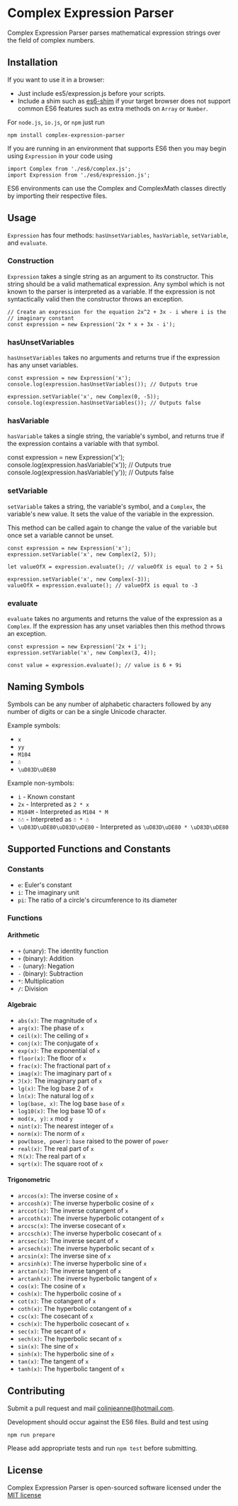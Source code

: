 # Complex Expression Parser

Complex Expression Parser parses mathematical expression strings over the field
of complex numbers.

## Installation

If you want to use it in a browser:

* Just include es5/expression.js before your scripts.
* Include a shim such as [es6-shim](https://github.com/paulmillr/es6-shim/) if
your target browser does not support common ES6 features such as extra methods
on `Array` or `Number`.

For `node.js`, `io.js`, or `npm` just run

    npm install complex-expression-parser

If you are running in an environment that supports ES6 then you may begin using
`Expression` in your code using

    import Complex from './es6/complex.js';
    import Expression from './es6/expression.js';

ES6 environments can use the Complex and ComplexMath classes directly by
importing their respective files.

## Usage

`Expression` has four methods: `hasUnsetVariables`, `hasVariable`,
`setVariable`, and `evaluate`.

### Construction

`Expression` takes a single string as an argument to its constructor. This
string should be a valid mathematical expression. Any symbol which is not known
to the parser is interpreted as a variable. If the expression is not
syntactically valid then the constructor throws an exception.

    // Create an expression for the equation 2x^2 + 3x - i where i is the
    // imaginary constant
    const expression = new Expression('2x * x + 3x - i');

### hasUnsetVariables

`hasUnsetVariables` takes no arguments and returns true if the expression has
any unset variables.

    const expression = new Expression('x');
    console.log(expression.hasUnsetVariables()); // Outputs true

    expression.setVariable('x', new Complex(0, -5));
    console.log(expression.hasUnsetVariables()); // Outputs false

### hasVariable

`hasVariable` takes a single string, the variable's symbol, and returns true if
the expression contains a variable with that symbol.

   const expression = new Expression('x');
   console.log(expression.hasVariable('x')); // Outputs true
   console.log(expression.hasVariable('y')); // Outputs false

### setVariable

`setVariable` takes a string, the variable's symbol, and a `Complex`, the
variable's new value. It sets the value of the variable in the expression.

This method can be called again to change the value of the variable but once set
a variable cannot be unset.

    const expression = new Expression('x');
    expression.setVariable('x', new Complex(2, 5));

    let valueOfX = expression.evaluate(); // valueOfX is equal to 2 + 5i

    expression.setVariable('x', new Complex(-3));
    valueOfX = expression.evaluate(); // valueOfX is equal to -3

### evaluate

`evaluate` takes no arguments and returns the value of the expression as a
`Complex`. If the expression has any unset variables then this method throws an
exception.

    const expression = new Expression('2x + i');
    expression.setVariable('x', new Complex(3, 4));

    const value = expression.evaluate(); // value is 6 + 9i

## Naming Symbols

Symbols can be any number of alphabetic characters followed by any number of
digits or can be a single Unicode character.

Example symbols:

* `x`
* `yy`
* `M104`
* `☃`
* `\uD83D\uDE80`

Example non-symbols:

* `i` - Known constant
* `2x` - Interpreted as `2 * x`
* `M104M` - Interpreted as `M104 * M`
* `☃☃` - Interpreted as `☃ * ☃`
* `\uD83D\uDE80\uD83D\uDE80` - Interpreted as `\uD83D\uDE80 * \uD83D\uDE80`

## Supported Functions and Constants

### Constants

* `e`: Euler's constant
* `i`: The imaginary unit
* `pi`: The ratio of a circle's circumference to its diameter

### Functions

#### Arithmetic
* `+` (unary): The identity function
* `+` (binary): Addition
* `-` (unary): Negation
* `-` (binary): Subtraction
* `*`: Multiplication
* `/`: Division

#### Algebraic
* `abs(x)`: The magnitude of `x`
* `arg(x)`: The phase of `x`
* `ceil(x)`: The ceiling of `x`
* `conj(x)`: The conjugate of `x`
* `exp(x)`: The exponential of `x`
* `floor(x)`: The floor of `x`
* `frac(x)`: The fractional part of `x`
* `imag(x)`: The imaginary part of `x`
* `ℑ(x)`: The imaginary part of `x`
* `lg(x)`: The log base 2 of `x`
* `ln(x)`: The natural log of `x`
* `log(base, x)`: The log base `base` of `x`
* `log10(x)`: The log base 10 of `x`
* `mod(x, y)`: `x` mod `y`
* `nint(x)`: The nearest integer of `x`
* `norm(x)`: The norm of `x`
* `pow(base, power)`: `base` raised to the power of `power`
* `real(x)`: The real part of `x`
* `ℜ(x)`: The real part of `x`
* `sqrt(x)`: The square root of `x`

#### Trigonometric
* `arccos(x)`: The inverse cosine of `x`
* `arccosh(x)`: The inverse hyperbolic cosine of `x`
* `arccot(x)`: The inverse cotangent of `x`
* `arccoth(x)`: The inverse hyperbolic cotangent of `x`
* `arccsc(x)`: The inverse cosecant of `x`
* `arccsch(x)`: The inverse hyperbolic cosecant of `x`
* `arcsec(x)`: The inverse secant of `x`
* `arcsech(x)`: The inverse hyperbolic secant of `x`
* `arcsin(x)`: The inverse sine of `x`
* `arcsinh(x)`: The inverse hyperbolic sine of `x`
* `arctan(x)`: The inverse tangent of `x`
* `arctanh(x)`: The inverse hyperbolic tangent of `x`
* `cos(x)`: The cosine of `x`
* `cosh(x)`: The hyperbolic cosine of `x`
* `cot(x)`: The cotangent of `x`
* `coth(x)`: The hyperbolic cotangent of `x`
* `csc(x)`: The cosecant of `x`
* `csch(x)`: The hyperbolic cosecant of `x`
* `sec(x)`: The secant of `x`
* `sech(x)`: The hyperbolic secant of `x`
* `sin(x)`: The sine of `x`
* `sinh(x)`: The hyperbolic sine of `x`
* `tan(x)`: The tangent of `x`
* `tanh(x)`: The hyperbolic tangent of `x`

## Contributing

Submit a pull request and mail <colinjeanne@hotmail.com>.

Development should occur against the ES6 files. Build and test using

    npm run prepare

Please add appropriate tests and run `npm test` before submitting.

## License

Complex Expression Parser is open-sourced software licensed under the
[MIT license](http://opensource.org/licenses/MIT)
